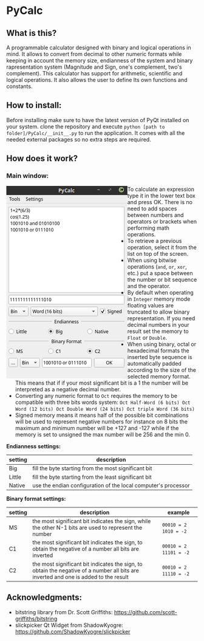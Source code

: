 # PyCalc

## What is this?

A programmable calculator designed with binary and logical operations in mind. It allows to convert from decimal to other numeric formats while keeping in account the memory size, endianness of the system and binary rapresentation system (Magnitude and Sign, one's complement, two's complement).
This calculator has support for arithmetic, scientific and logical operations. It also allows the user to define Its own functions and constants.

## How to install:

Before installing make sure to have the latest version of PyQt installed on your system.
clone the repository and execute `python [path to folder]/PyCalc/__init__.py` to run the application. It comes with all the needed external packages so no extra steps are required.

## How does it work?

### Main window:
<img align="left" src="./screenshots/mainWindow.png">

* To calculate an expression type it in the lower text box and press OK. There is no need to add spaces between numbers and operators or brackets when performing math operations.
* To retrieve a previous operation, select it from the list on top of the screen.
* When using bitwise operations (`and`, `or`, `xor`, etc.) put a space between the number or bit sequence and the operator.
* By default when operating in `Integer` memory mode floating values are truncated to allow binary representation. If you need decimal numbers in your result set the memory to `Float` or `Double`.
* When using binary, octal or hexadecimal formats the inserted byte sequence is automatically padded according to the size of the selected memory format. This means that if if your most significant bit is a 1 the number will be interpreted as a negative decimal number.
* Converting any numeric format to `Oct` requires the memory to be compatible with three bits words system: `Oct Half-Word (6 bits) Oct Word (12 bits) Oct Double Word (24 bits) Oct triple Word (36 bits)`
* Signed memory means it means half of the possible bit combinations will be used to represent negative numbers for instance on 8 bits the maximum and minimum number will be +127 and -127 while if the memory is set to unsigned the max number will be 256 and the min 0.

**Endianness settings:**

|setting | description|
|------------------------|-----------------------------
| Big | fill the byte starting from the most significant bit|
| Little | fill the byte starting from the least significant bit|
| Native | use the endian configuration of the local computer's processor|

**Binary format settings:**

|setting | description| example
|---|---|---
| MS | the most significant bit indicates the sign, while the other N-1 bits are used to represent the number| `00010 = 2 1010 = -2`
| C1 | the most significant bit indicates the sign, to obtain the negative of a number all bits are inverted| `00010 = 2 11101 = -2`
| C2 | the most significant bit indicates the sign, to obtain the negative of a number all bits are inverted and one is added to the result| `00010 = 2 11110 = -2`


## Acknowledgments:

- bitstring library from Dr. Scott Griffiths: https://github.com/scott-griffiths/bitstring
- slickpicker Qt Widget from ShadowKyogre: https://github.com/ShadowKyogre/slickpicker
